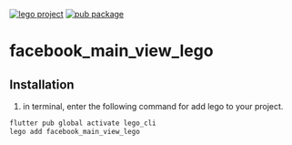 [![lego project](https://img.shields.io/badge/powered%20by-lego-blue?logo=github)](https://github.com/melodysdreamj/lego)
[![pub package](https://img.shields.io/pub/v/facebook_main_view_lego.svg)](https://pub.dartlang.org/packages/facebook_main_view_lego)

# facebook_main_view_lego

##  Installation
1. in terminal, enter the following command for add lego to your project.
```bash
flutter pub global activate lego_cli
lego add facebook_main_view_lego
```
